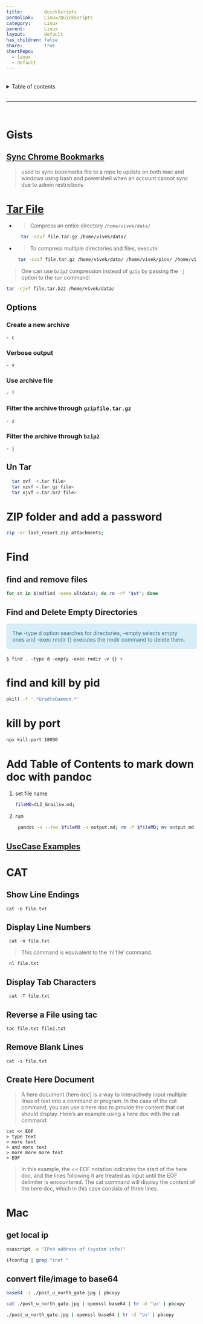 ```yaml
---
title:        QuickScripts
permalink:    Linux/QuickScripts
category:     Linux
parent:       Linux
layout:       default
has_children: false
share:        true
shortRepo:
  - linux
  - default
---
```


<br/>

<details markdown="block">    
<summary>    
Table of contents    
</summary>    
{: .text-delta }    
1. TOC    
{:toc}    
</details>

<br/>

---

<br/>

# Gists

## [Sync Chrome Bookmarks ](https://gist.github.com/14paxton/c10cfd597e7e7b487e27d641cf964c59)

> used to sync bookmarks file to a repo to update on both mac and windows using bash and powershell when an account cannot sync due to admin restrictions

# [Tar File](https://www.cyberciti.biz/faq/how-to-tar-a-file-in-linux-using-command-line/)

- > Compress an entire directory `/home/vivek/data/`

  ```bash
    tar -czvf file.tar.gz /home/vivek/data/
  ```

- > To compress multiple directories and files, execute:
  ```bash
   tar -czvf file.tar.gz /home/vivek/data/ /home/vivek/pics/ /home/vivek/.accounting.db
  ```

> One can use `bzip2` compression instead of `gzip` by passing the `-j` option to the `tar` command:

```bash
tar -cjvf file.tar.bz2 /home/vivek/data/
```

## Options

### Create a new archive

`- c `

### Verbose output

`- v `

### Use archive file

`- f `

### Filter the archive through `gzipfile.tar.gz`

`- z `

### Filter the archive through `bzip2`

`- j `

## Un Tar

```bash
  tar xvf  <.tar file>
  tar xzvf <.tar.gz file>
  tar xjvf <.tar.bz2 file>
```

# ZIP folder and add a password

```bash
zip -er last_resort.zip attachments;
```

# Find

## find and remove files

```bash
for st in $(mdfind -name ultdata); do rm -rf "$st"; done
```

## Find and Delete Empty Directories

<div style="padding: 15px; border: 1px solid transparent; border-color: transparent; margin-bottom: 20px; border-radius: 4px; color: #31708f; background-color: #d9edf7; border-color: #bce8f1;">            
           The -type d option searches for directories, -empty selects empty ones and -exec rmdir {} executes the rmdir command to delete them.
</div>            

```shell
$ find . -type d -empty -exec rmdir -v {} +

```

# find and kill by pid

```bash
pkill -f '.*GradleDaemon.*'
```

# kill by port

```bash
npx kill-port 18090
```

# Add Table of Contents to mark down doc with pandoc

1. set file name

   ```bash
   fileMD=CLI_Grailsw.md;
   ```

2. run
   ```bash
    pandoc -s --toc $fileMD -o output.md; rm -f $fileMD; mv output.md ./$fileMD;
   ```

## [UseCase Examples](https://gist.github.com/14paxton/0af2e0618a579d1cdc64d2b183af08e6)

# CAT

## Show Line Endings

```shell
cat -e file.txt
```

## Display Line Numbers

```shell
 cat -n file.txt
```

> This command is equivalent to the ‘nl file’ command.

```shell
 nl file.txt
```

## Display Tab Characters

```shell
 cat -T file.txt
```

## Reverse a File using tac

```shell
tac file.txt file2.txt
```

## Remove Blank Lines

```shell
cat -s file.txt
```

## Create Here Document

> A here document (here doc) is a way to interactively input multiple lines of text into a command or program.
> In the case of the cat command, you can use a here doc to provide the content that cat
> should display.
> Here’s an example using a here doc with the cat command:

```shell
cat << EOF
> type text
> more text
> and more text
> more more more text
> EOF
```

> In this example, the << EOF notation indicates the start of the here doc, and the lines following it are treated as input until the EOF delimiter is encountered.
> The cat command will display the
> content of the here doc, which in this case consists of three lines.

# Mac

## get local ip

```zsh
osascript -e "IPv4 address of (system info)"
```

```zsh
ifconfig | grep "inet "
```

## convert file/image to base64

```zsh
base64 -i ./post_u_north_gate.jpg | pbcopy
```

```zsh
cat ./post_u_north_gate.jpg | openssl base64 | tr -d '\n' | pbcopy
```

```zsh
./post_u_north_gate.jpg | openssl base64 | tr -d '\n' | pbcopy
```
